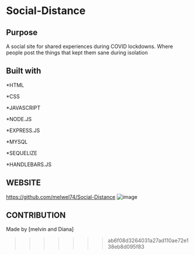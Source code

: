 # Social-Distance
## Purpose
A social site for shared experiences during COVID lockdowns. Where people post the things that kept them sane during isolation 

## Built with
*HTML

*CSS

*JAVASCRIPT

*NODE.JS

*EXPRESS.JS

*MYSQL

*SEQUELIZE

*HANDLEBARS.JS

## WEBSITE 
https://github.com/melwel74/Social-Distance
![image](https://user-images.githubusercontent.com/89227917/146712869-acbbf268-5415-4b0b-92bf-ebe535174fa9.png)

## CONTRIBUTION

Made by [melvin and Diana]
>>>>>>> ab6f08d3264031a27ad110ae72e138eb8d095f83
